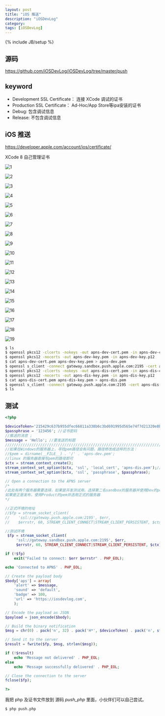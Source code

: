 ```yaml
---
layout: post
title: "iOS 推送"
description: "iOSDevLog"
category: 
tags: [iOSDevLog]
---
```

{% include JB/setup %}

## 源码

<https://github.com/iOSDevLog/iOSDevLog/tree/master/push>

## keyword

* Development SSL Certificate： 连接 XCode 调试的证书
* Production SSL Certificate：  Ad-Hoc/App Store等ipa安装的证书
* Debug:                        包含调试信息
* Release:                      不包含调试信息


## iOS 推送

<https://developer.apple.com/account/ios/certificate/>

XCode 8 自己管理证书

![1](/assets/images/iOS/push/1.png)

![2](/assets/images/iOS/push/2.png)

![3](/assets/images/iOS/push/3.png)

![4](/assets/images/iOS/push/4.png)

![5](/assets/images/iOS/push/5.png)

![6](/assets/images/iOS/push/6.png)

![7](/assets/images/iOS/push/7.png)

![8](/assets/images/iOS/push/8.png)

![9](/assets/images/iOS/push/9.png)

![10](/assets/images/iOS/push/10.png)

![11](/assets/images/iOS/push/11.png)

![12](/assets/images/iOS/push/12.png)

![13](/assets/images/iOS/push/13.png)

![14](/assets/images/iOS/push/14.png)

![15](/assets/images/iOS/push/15.png)

![16](/assets/images/iOS/push/16.png)

![17](/assets/images/iOS/push/17.png)

![18](/assets/images/iOS/push/18.png)

![19](/assets/images/iOS/push/19.png)

```bash
$ ls
$ openssl pkcs12 -clcerts -nokeys -out apns-dev-cert.pem -in apns-dev-cert.p12
$ openssl pkcs12 -nocerts -out apns-dev-key.pem -in apns-dev-key.p12
$ cat apns-dev-cert.pem apns-dev-key.pem > apns-dev.pem
$ openssl s_client -connect gateway.sandbox.push.apple.com:2195 -cert apns-dev-cert.pem -key apns-dev-key.pem
$ openssl pkcs12 -clcerts -nokeys -out apns-dis-cert.pem -in apns-dis-cert.p12
$ openssl pkcs12 -nocerts -out apns-dis-key.pem -in apns-dis-key.p12
$ cat apns-dis-cert.pem apns-dis-key.pem > apns-dis.pem
$ openssl s_client -connect gateway.push.apple.com:2195 -cert apns-dis-cert.pem -key apns-dis-key.pem
$ ls
```

## 测试

```php
<?php

$deviceToken='215429c637b955dfec66811a338b6c3bd691995d565e74f7d21320e8bc792bf6';//这里填写设备的Token码
$passphrase = '123456'; //证书密码
//推送的消息 ;
$message = 'Hello'; //要发送的标题
////////////////////////////////////////////////////////////////////////////////
//如果在Windows的服务器上，寻找pem路径会有问题，路径修改成这样的方法：
//$pem = dirname(__FILE__) . '/' . 'apns-dev.pem';
//linux 的服务器直接写pem的路径即可
$ctx = stream_context_create();
stream_context_set_option($ctx, 'ssl', 'local_cert', 'apns-dis.pem');//ck文件
stream_context_set_option($ctx, 'ssl', 'passphrase', $passphrase);

// Open a connection to the APNS server
/*
/此处有两个服务器需要选择，如果是开发测试用，选择第二名sandbox的服务器并使用Dev的pem证书，
如果是正是发布，使用Product的pem并选用正式的服务器	
*/

//正式环境的地址
//$fp = stream_socket_client(
//    'ssl://gateway.push.apple.com:2195', $err,
//    $errstr, 60, STREAM_CLIENT_CONNECT|STREAM_CLIENT_PERSISTENT, $ctx);

//测试环境
 $fp = stream_socket_client(
     'ssl://gateway.sandbox.push.apple.com:2195', $err,
     $errstr, 60, STREAM_CLIENT_CONNECT|STREAM_CLIENT_PERSISTENT, $ctx);

if (!$fp)
    exit("Failed to connect: $err $errstr" . PHP_EOL);

echo 'Connected to APNS' . PHP_EOL;

// Create the payload body
$body['aps'] = array(
    'alert' => $message,
    'sound' => 'default',
    'badge' => 100,
    'url' => 'https://iosdevlog.com',
    );

// Encode the payload as JSON
$payload = json_encode($body);

// Build the binary notification
$msg = chr(0) . pack('n', 32) . pack('H*', $deviceToken) . pack('n', strlen($payload)) . $payload;

// Send it to the server
$result = fwrite($fp, $msg, strlen($msg));

if (!$result)
    echo 'Message not delivered' . PHP_EOL;
else
    echo 'Message successfully delivered' . PHP_EOL;

// Close the connection to the server
fclose($fp);
    
?>
```

我把 php 及证书文件放到 源码 *push_php* 里面，小伙伴们可以自己尝试。

```bash
$ php push.php
```
